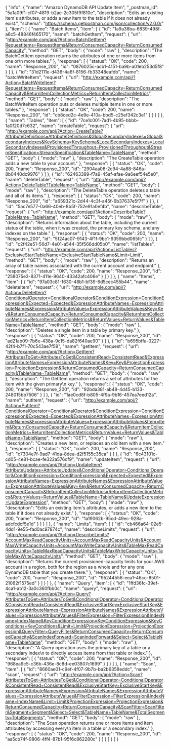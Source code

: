 {
  "info": {
    "name": "Amazon DynamoDB API Update Item",
    "_postman_id": "5a1a09f1-cf07-4819-b2ae-2c305f9f810e",
    "description": "Edits an existing item's attributes, or adds a new item to the table if it does not already exist.",
    "schema": "https://schema.getpostman.com/json/collection/v2.0.0/"
  },
  "item": [
    {
      "name": "Batch Items",
      "item": [
        {
          "id": "1a9a38ba-6839-498f-a6c5-48846f465170",
          "name": "batchGetItem",
          "request": {
            "url": "http://example.com/api/?Action=BatchGetItem?RequestItems=RequestItems&ReturnConsumedCapacity=ReturnConsumedCapacity",
            "method": "GET",
            "body": {
              "mode": "raw"
            },
            "description": "The BatchGetItem operation returns the attributes of one or more items from one or\n      more tables."
          },
          "response": [
            {
              "status": "OK",
              "code": 200,
              "name": "Response_200",
              "id": "0876025c-acb1-4151-ba9b-a01eb253d5f8"
            }
          ]
        },
        {
          "id": "31d2111e-d436-4a6f-8156-fb33348eafdb",
          "name": "batchWriteItem",
          "request": {
            "url": "http://example.com/api/?Action=BatchWriteItem?RequestItems=RequestItems&ReturnConsumedCapacity=ReturnConsumedCapacity&ReturnItemCollectionMetrics=ReturnItemCollectionMetrics",
            "method": "GET",
            "body": {
              "mode": "raw"
            },
            "description": "The BatchWriteItem operation puts or deletes multiple items in one or more tables."
          },
          "response": [
            {
              "status": "OK",
              "code": 200,
              "name": "Response_200",
              "id": "cb8ced2c-4e9e-410a-bbd5-c25ef342c3e1"
            }
          ]
        }
      ]
    },
    {
      "name": "Tables",
      "item": [
        {
          "id": "7ce1c001-7ad1-4b95-bbbb-1a0f20d7c632",
          "name": "createTable",
          "request": {
            "url": "http://example.com/api/?Action=CreateTable?AttributeDefinitions=AttributeDefinitions&GlobalSecondaryIndexes=GlobalSecondaryIndexes&KeySchema=KeySchema&LocalSecondaryIndexes=LocalSecondaryIndexes&ProvisionedThroughput=ProvisionedThroughput&StreamSpecification=StreamSpecification&TableName=TableName",
            "method": "GET",
            "body": {
              "mode": "raw"
            },
            "description": "The CreateTable operation adds a new table to your account."
          },
          "response": [
            {
              "status": "OK",
              "code": 200,
              "name": "Response_200",
              "id": "2904aa06-2c94-4a88-846a-8b0440dc9976"
            }
          ]
        },
        {
          "id": "62463399-f7a9-45af-afae-9a6eef54e5e0",
          "name": "deleteTable",
          "request": {
            "url": "http://example.com/api/?Action=DeleteTable?TableName=TableName",
            "method": "GET",
            "body": {
              "mode": "raw"
            },
            "description": "The DeleteTable operation deletes a table and all of its items."
          },
          "response": [
            {
              "status": "OK",
              "code": 200,
              "name": "Response_200",
              "id": "a659321c-2d44-4c3f-a45f-6b37637e5f7f"
            }
          ]
        },
        {
          "id": "5ac7e577-0a66-40eb-8b5f-752e91a0ef4b",
          "name": "describeTable",
          "request": {
            "url": "http://example.com/api/?Action=DescribeTable?TableName=TableName",
            "method": "GET",
            "body": {
              "mode": "raw"
            },
            "description": "Returns information about the table, including the current status of the table, when it was created, the primary key schema, and any indexes on the table."
          },
          "response": [
            {
              "status": "OK",
              "code": 200,
              "name": "Response_200",
              "id": "5f24ac07-9143-4f1f-9bc1-9359bbd065fc"
            }
          ]
        },
        {
          "id": "c2f42e51-56d7-4e01-a544-35f566dd05b0",
          "name": "listTables",
          "request": {
            "url": "http://example.com/api/?Action=ListTables?ExclusiveStartTableName=ExclusiveStartTableName&Limit=Limit",
            "method": "GET",
            "body": {
              "mode": "raw"
            },
            "description": "Returns an array of table names associated with the current account and endpoint."
          },
          "response": [
            {
              "status": "OK",
              "code": 200,
              "name": "Response_200",
              "id": "258075e3-8371-411e-9640-43342afc406e"
            }
          ]
        }
      ]
    },
    {
      "name": "Items",
      "item": [
        {
          "id": "97a03c81-1630-48b1-bf39-6d5cec455b44",
          "name": "deleteItem",
          "request": {
            "url": "http://example.com/api/?Action=DeleteItem?ConditionalOperator=ConditionalOperator&ConditionExpression=ConditionExpression&Expected=Expected&ExpressionAttributeNames=ExpressionAttributeNames&ExpressionAttributeValues=ExpressionAttributeValues&Key=Key&ReturnConsumedCapacity=ReturnConsumedCapacity&ReturnItemCollectionMetrics=ReturnItemCollectionMetrics&ReturnValues=ReturnValues&TableName=TableName",
            "method": "GET",
            "body": {
              "mode": "raw"
            },
            "description": "Deletes a single item in a table by primary key."
          },
          "response": [
            {
              "status": "OK",
              "code": 200,
              "name": "Response_200",
              "id": "ad21ab09-7b6e-438a-9c15-da82f640ae90"
            }
          ]
        },
        {
          "id": "b695bffa-0227-42f4-b7f1-70c543ae7f59",
          "name": "getItem",
          "request": {
            "url": "http://example.com/api/?Action=GetItem?AttributesToGet=AttributesToGet&ConsistentRead=ConsistentRead&ExpressionAttributeNames=ExpressionAttributeNames&Key=Key&ProjectionExpression=ProjectionExpression&ReturnConsumedCapacity=ReturnConsumedCapacity&TableName=TableName",
            "method": "GET",
            "body": {
              "mode": "raw"
            },
            "description": "The GetItem operation returns a set of attributes for the item with the given primary\n          key."
          },
          "response": [
            {
              "status": "OK",
              "code": 200,
              "name": "Response_200",
              "id": "92bda381-ab48-4d45-b133-248015bb7506"
            }
          ]
        },
        {
          "id": "1ae0cd8f-b805-4f9a-9b16-457ea7eed12a",
          "name": "putItem",
          "request": {
            "url": "http://example.com/api/?Action=PutItem?ConditionalOperator=ConditionalOperator&ConditionExpression=ConditionExpression&Expected=Expected&ExpressionAttributeNames=ExpressionAttributeNames&ExpressionAttributeValues=ExpressionAttributeValues&Item=Item&ReturnConsumedCapacity=ReturnConsumedCapacity&ReturnItemCollectionMetrics=ReturnItemCollectionMetrics&ReturnValues=ReturnValues&TableName=TableName",
            "method": "GET",
            "body": {
              "mode": "raw"
            },
            "description": "Creates a new item, or replaces an old item with a new item."
          },
          "response": [
            {
              "status": "OK",
              "code": 200,
              "name": "Response_200",
              "id": "c7304e7f-9ad7-41da-8dea-d2f5155c35ca"
            }
          ]
        },
        {
          "id": "6c43101c-cd05-4e81-bcae-fe322a576cf9",
          "name": "updateItem",
          "request": {
            "url": "http://example.com/api/?Action=UpdateItem?AttributeUpdates=AttributeUpdates&ConditionalOperator=ConditionalOperator&ConditionExpression=ConditionExpression&Expected=Expected&ExpressionAttributeNames=ExpressionAttributeNames&ExpressionAttributeValues=ExpressionAttributeValues&Key=Key&ReturnConsumedCapacity=ReturnConsumedCapacity&ReturnItemCollectionMetrics=ReturnItemCollectionMetrics&ReturnValues=ReturnValues&TableName=TableName&UpdateExpression=UpdateExpression",
            "method": "GET",
            "body": {
              "mode": "raw"
            },
            "description": "Edits an existing item's attributes, or adds a new item to the table if it does not already exist."
          },
          "response": [
            {
              "status": "OK",
              "code": 200,
              "name": "Response_200",
              "id": "1a19062b-95cd-49ec-928a-adcfcdcf5e1d"
            }
          ]
        }
      ]
    },
    {
      "name": "Limits",
      "item": [
        {
          "id": "cb466a64-02e5-4dd1-9e55-fad0ac97874c",
          "name": "describeLimits",
          "request": {
            "url": "http://example.com/api/?Action=DescribeLimits?AccountMaxReadCapacityUnits=AccountMaxReadCapacityUnits&AccountMaxWriteCapacityUnits=AccountMaxWriteCapacityUnits&TableMaxReadCapacityUnits=TableMaxReadCapacityUnits&TableMaxWriteCapacityUnits=TableMaxWriteCapacityUnits",
            "method": "GET",
            "body": {
              "mode": "raw"
            },
            "description": "Returns the current provisioned-capacity limits for your AWS account in a region, both for the region as a whole and for any one DynamoDB table that you create there."
          },
          "response": [
            {
              "status": "OK",
              "code": 200,
              "name": "Response_200",
              "id": "95244556-eea1-46cc-8501-21062f1575ed"
            }
          ]
        }
      ]
    },
    {
      "name": "Query",
      "item": [
        {
          "id": "1ffd36fc-39ef-4ca1-ab12-3a0c360fbb0c",
          "name": "query",
          "request": {
            "url": "http://example.com/api/?Action=Query?AttributesToGet=AttributesToGet&ConditionalOperator=ConditionalOperator&ConsistentRead=ConsistentRead&ExclusiveStartKey=ExclusiveStartKey&ExpressionAttributeNames=ExpressionAttributeNames&ExpressionAttributeValues=ExpressionAttributeValues&FilterExpression=FilterExpression&IndexName=IndexName&KeyConditionExpression=KeyConditionExpression&KeyConditions=KeyConditions&Limit=Limit&ProjectionExpression=ProjectionExpression&QueryFilter=QueryFilter&ReturnConsumedCapacity=ReturnConsumedCapacity&ScanIndexForward=ScanIndexForward&Select=Select&TableName=TableName",
            "method": "GET",
            "body": {
              "mode": "raw"
            },
            "description": "A Query operation uses the primary key of a table or a secondary index\n            to directly access items from that table or index."
          },
          "response": [
            {
              "status": "OK",
              "code": 200,
              "name": "Response_200",
              "id": "968ea9c5-c36b-436e-8c8d-ee03807c1699"
            }
          ]
        }
      ]
    },
    {
      "name": "Scan",
      "item": [
        {
          "id": "8660ae01-c9ef-4f07-9b7b-ba2b6358eddc",
          "name": "scan",
          "request": {
            "url": "http://example.com/api/?Action=Scan?AttributesToGet=AttributesToGet&ConditionalOperator=ConditionalOperator&ConsistentRead=ConsistentRead&ExclusiveStartKey=ExclusiveStartKey&ExpressionAttributeNames=ExpressionAttributeNames&ExpressionAttributeValues=ExpressionAttributeValues&FilterExpression=FilterExpression&IndexName=IndexName&Limit=Limit&ProjectionExpression=ProjectionExpression&ReturnConsumedCapacity=ReturnConsumedCapacity&ScanFilter=ScanFilter&Segment=Segment&Select=Select&TableName=TableName&TotalSegments=TotalSegments",
            "method": "GET",
            "body": {
              "mode": "raw"
            },
            "description": "The Scan operation returns one or more items and item attributes by accessing every\n      item in a table or a secondary index."
          },
          "response": [
            {
              "status": "OK",
              "code": 200,
              "name": "Response_200",
              "id": "aa5cb74f-9806-4ff4-87b1-95f6c862280c"
            }
          ]
        }
      ]
    }
  ]
}
